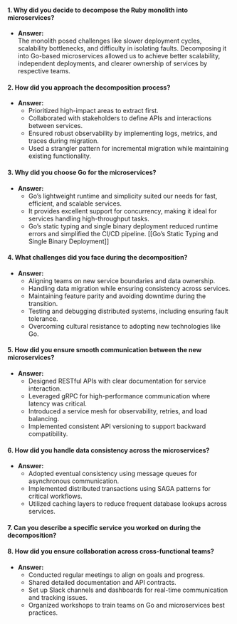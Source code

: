 #### **1. Why did you decide to decompose the Ruby monolith into microservices?**

- **Answer:**  
    The monolith posed challenges like slower deployment cycles, scalability bottlenecks, and difficulty in isolating faults. Decomposing it into Go-based microservices allowed us to achieve better scalability, independent deployments, and clearer ownership of services by respective teams.

#### **2. How did you approach the decomposition process?**

- **Answer:**
    - Prioritized high-impact areas to extract first.
    - Collaborated with stakeholders to define APIs and interactions between services.
    - Ensured robust observability by implementing logs, metrics, and traces during migration.
    - Used a strangler pattern for incremental migration while maintaining existing functionality.

#### **3. Why did you choose Go for the microservices?**

- **Answer:**
    - Go’s lightweight runtime and simplicity suited our needs for fast, efficient, and scalable services.
    - It provides excellent support for concurrency, making it ideal for services handling high-throughput tasks.
    - Go’s static typing and single binary deployment reduced runtime errors and simplified the CI/CD pipeline. [[Go’s Static Typing and Single Binary Deployment]]

#### **4. What challenges did you face during the decomposition?**

- **Answer:**
    - Aligning teams on new service boundaries and data ownership.
    - Handling data migration while ensuring consistency across services.
    - Maintaining feature parity and avoiding downtime during the transition.
    - Testing and debugging distributed systems, including ensuring fault tolerance.
    - Overcoming cultural resistance to adopting new technologies like Go.

#### **5. How did you ensure smooth communication between the new microservices?**

- **Answer:**
    - Designed RESTful APIs with clear documentation for service interaction.
    - Leveraged gRPC for high-performance communication where latency was critical.
    - Introduced a service mesh for observability, retries, and load balancing.
    - Implemented consistent API versioning to support backward compatibility.

#### **6. How did you handle data consistency across the microservices?**

- **Answer:**
    - Adopted eventual consistency using message queues for asynchronous communication.
    - Implemented distributed transactions using SAGA patterns for critical workflows.
    - Utilized caching layers to reduce frequent database lookups across services.

#### **7. Can you describe a specific service you worked on during the decomposition?**

#### **8. How did you ensure collaboration across cross-functional teams?**

- **Answer:**
    - Conducted regular meetings to align on goals and progress.
    - Shared detailed documentation and API contracts.
    - Set up Slack channels and dashboards for real-time communication and tracking issues.
    - Organized workshops to train teams on Go and microservices best practices.
